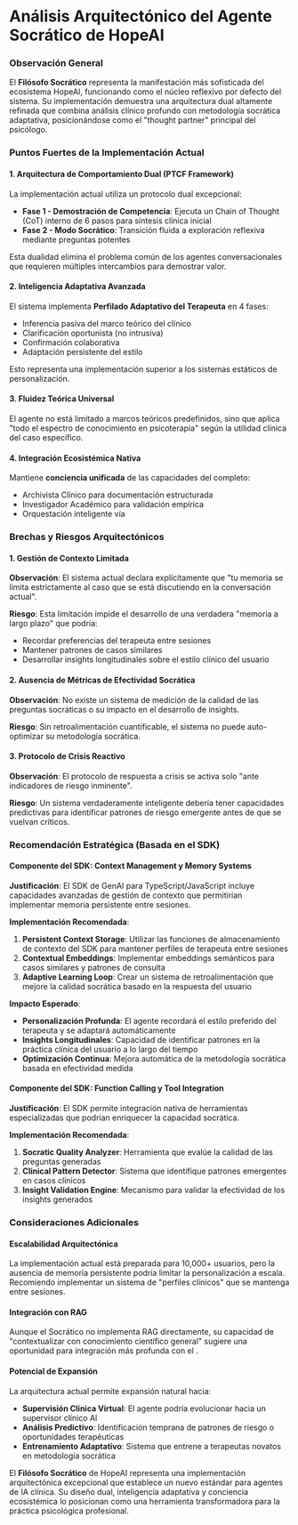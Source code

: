 # Análisis Arquitectónico del Agente Socrático de HopeAI

### **Observación General**

El **Filósofo Socrático** representa la manifestación más sofisticada del ecosistema HopeAI, funcionando como el núcleo reflexivo por defecto del sistema. Su implementación demuestra una arquitectura dual altamente refinada que combina análisis clínico profundo con metodología socrática adaptativa, posicionándose como el "thought partner" principal del psicólogo.

### **Puntos Fuertes de la Implementación Actual**

#### **1. Arquitectura de Comportamiento Dual (PTCF Framework)**
La implementación actual utiliza un protocolo dual excepcional:
- **Fase 1 - Demostración de Competencia**: Ejecuta un Chain of Thought (CoT) interno de 6 pasos para síntesis clínica inicial
- **Fase 2 - Modo Socrático**: Transición fluida a exploración reflexiva mediante preguntas potentes

Esta dualidad elimina el problema común de los agentes conversacionales que requieren múltiples intercambios para demostrar valor.

#### **2. Inteligencia Adaptativa Avanzada**
El sistema implementa **Perfilado Adaptativo del Terapeuta** en 4 fases:
- Inferencia pasiva del marco teórico del clínico
- Clarificación oportunista (no intrusiva)
- Confirmación colaborativa
- Adaptación persistente del estilo

Esto representa una implementación superior a los sistemas estáticos de personalización.

#### **3. Fluidez Teórica Universal**
El agente no está limitado a marcos teóricos predefinidos, sino que aplica "todo el espectro de conocimiento en psicoterapia" según la utilidad clínica del caso específico.

#### **4. Integración Ecosistémica Nativa**
Mantiene **conciencia unificada** de las capacidades del <mcfile name="clinical-agent-router.ts" path="c:\Users\david\hopeai-copilot-v0\lib\clinical-agent-router.ts"></mcfile> completo:
- Archivista Clínico para documentación estructurada
- Investigador Académico para validación empírica
- Orquestación inteligente vía <mcfile name="intelligent-intent-router.ts" path="c:\Users\david\hopeai-copilot-v0\lib\intelligent-intent-router.ts"></mcfile>

### **Brechas y Riesgos Arquitectónicos**

#### **1. Gestión de Contexto Limitada**
**Observación**: El sistema actual declara explícitamente que "tu memoria se limita estrictamente al caso que se está discutiendo en la conversación actual".

**Riesgo**: Esta limitación impide el desarrollo de una verdadera "memoria a largo plazo" que podría:
- Recordar preferencias del terapeuta entre sesiones
- Mantener patrones de casos similares
- Desarrollar insights longitudinales sobre el estilo clínico del usuario

#### **2. Ausencia de Métricas de Efectividad Socrática**
**Observación**: No existe un sistema de medición de la calidad de las preguntas socráticas o su impacto en el desarrollo de insights.

**Riesgo**: Sin retroalimentación cuantificable, el sistema no puede auto-optimizar su metodología socrática.

#### **3. Protocolo de Crisis Reactivo**
**Observación**: El protocolo de respuesta a crisis se activa solo "ante indicadores de riesgo inminente".

**Riesgo**: Un sistema verdaderamente inteligente debería tener capacidades predictivas para identificar patrones de riesgo emergente antes de que se vuelvan críticos.

### **Recomendación Estratégica (Basada en el SDK)**

#### **Componente del SDK**: Context Management y Memory Systems
**Justificación**: El SDK de GenAI para TypeScript/JavaScript incluye capacidades avanzadas de gestión de contexto que permitirían implementar memoria persistente entre sesiones.

**Implementación Recomendada**:
1. **Persistent Context Storage**: Utilizar las funciones de almacenamiento de contexto del SDK para mantener perfiles de terapeuta entre sesiones
2. **Contextual Embeddings**: Implementar embeddings semánticos para casos similares y patrones de consulta
3. **Adaptive Learning Loop**: Crear un sistema de retroalimentación que mejore la calidad socrática basado en la respuesta del usuario

**Impacto Esperado**:
- **Personalización Profunda**: El agente recordará el estilo preferido del terapeuta y se adaptará automáticamente
- **Insights Longitudinales**: Capacidad de identificar patrones en la práctica clínica del usuario a lo largo del tiempo
- **Optimización Continua**: Mejora automática de la metodología socrática basada en efectividad medida

#### **Componente del SDK**: Function Calling y Tool Integration
**Justificación**: El SDK permite integración nativa de herramientas especializadas que podrían enriquecer la capacidad socrática.

**Implementación Recomendada**:
1. **Socratic Quality Analyzer**: Herramienta que evalúe la calidad de las preguntas generadas
2. **Clinical Pattern Detector**: Sistema que identifique patrones emergentes en casos clínicos
3. **Insight Validation Engine**: Mecanismo para validar la efectividad de los insights generados

### **Consideraciones Adicionales**

#### **Escalabilidad Arquitectónica**
La implementación actual está preparada para 10,000+ usuarios, pero la ausencia de memoria persistente podría limitar la personalización a escala. Recomiendo implementar un sistema de "perfiles clínicos" que se mantenga entre sesiones.

#### **Integración con RAG**
Aunque el Socrático no implementa RAG directamente, su capacidad de "contextualizar con conocimiento científico general" sugiere una oportunidad para integración más profunda con el <mcsymbol name="Investigador Académico" filename="clinical-agent-router.ts" path="c:\Users\david\hopeai-copilot-v0\lib\clinical-agent-router.ts" startline="400" type="function"></mcsymbol>.

#### **Potencial de Expansión**
La arquitectura actual permite expansión natural hacia:
- **Supervisión Clínica Virtual**: El agente podría evolucionar hacia un supervisor clínico AI
- **Análisis Predictivo**: Identificación temprana de patrones de riesgo o oportunidades terapéuticas
- **Entrenamiento Adaptativo**: Sistema que entrene a terapeutas novatos en metodología socrática

El **Filósofo Socrático** de HopeAI representa una implementación arquitectónica excepcional que establece un nuevo estándar para agentes de IA clínica. Su diseño dual, inteligencia adaptativa y conciencia ecosistémica lo posicionan como una herramienta transformadora para la práctica psicológica profesional.
        